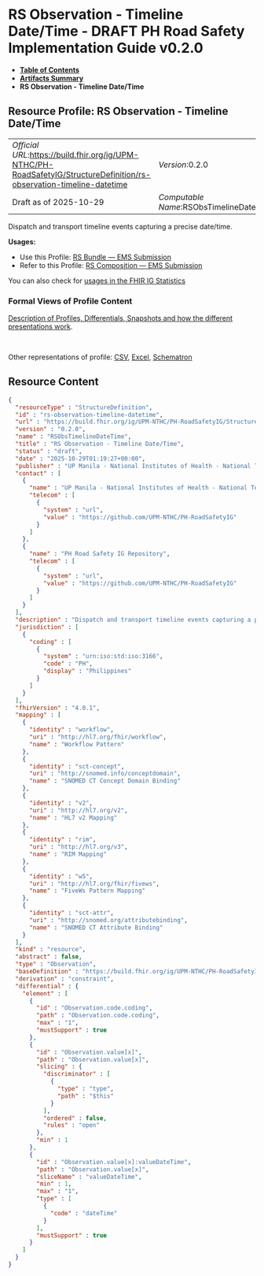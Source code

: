 # RS Observation - Timeline Date/Time - DRAFT PH Road Safety Implementation Guide v0.2.0

* [**Table of Contents**](toc.md)
* [**Artifacts Summary**](artifacts.md)
* **RS Observation - Timeline Date/Time**

## Resource Profile: RS Observation - Timeline Date/Time 

| | |
| :--- | :--- |
| *Official URL*:https://build.fhir.org/ig/UPM-NTHC/PH-RoadSafetyIG/StructureDefinition/rs-observation-timeline-datetime | *Version*:0.2.0 |
| Draft as of 2025-10-29 | *Computable Name*:RSObsTimelineDateTime |

 
Dispatch and transport timeline events capturing a precise date/time. 

**Usages:**

* Use this Profile: [RS Bundle — EMS Submission](StructureDefinition-rs-bundle-ems.md)
* Refer to this Profile: [RS Composition — EMS Submission](StructureDefinition-rs-composition-ems.md)

You can also check for [usages in the FHIR IG Statistics](https://packages2.fhir.org/xig/example.fhir.ph.roadsafety|current/StructureDefinition/rs-observation-timeline-datetime)

### Formal Views of Profile Content

 [Description of Profiles, Differentials, Snapshots and how the different presentations work](http://build.fhir.org/ig/FHIR/ig-guidance/readingIgs.html#structure-definitions). 

 

Other representations of profile: [CSV](StructureDefinition-rs-observation-timeline-datetime.csv), [Excel](StructureDefinition-rs-observation-timeline-datetime.xlsx), [Schematron](StructureDefinition-rs-observation-timeline-datetime.sch) 



## Resource Content

```json
{
  "resourceType" : "StructureDefinition",
  "id" : "rs-observation-timeline-datetime",
  "url" : "https://build.fhir.org/ig/UPM-NTHC/PH-RoadSafetyIG/StructureDefinition/rs-observation-timeline-datetime",
  "version" : "0.2.0",
  "name" : "RSObsTimelineDateTime",
  "title" : "RS Observation - Timeline Date/Time",
  "status" : "draft",
  "date" : "2025-10-29T01:19:27+00:00",
  "publisher" : "UP Manila - National Institutes of Health - National Telehealth Center",
  "contact" : [
    {
      "name" : "UP Manila - National Institutes of Health - National Telehealth Center",
      "telecom" : [
        {
          "system" : "url",
          "value" : "https://github.com/UPM-NTHC/PH-RoadSafetyIG"
        }
      ]
    },
    {
      "name" : "PH Road Safety IG Repository",
      "telecom" : [
        {
          "system" : "url",
          "value" : "https://github.com/UPM-NTHC/PH-RoadSafetyIG"
        }
      ]
    }
  ],
  "description" : "Dispatch and transport timeline events capturing a precise date/time.",
  "jurisdiction" : [
    {
      "coding" : [
        {
          "system" : "urn:iso:std:iso:3166",
          "code" : "PH",
          "display" : "Philippines"
        }
      ]
    }
  ],
  "fhirVersion" : "4.0.1",
  "mapping" : [
    {
      "identity" : "workflow",
      "uri" : "http://hl7.org/fhir/workflow",
      "name" : "Workflow Pattern"
    },
    {
      "identity" : "sct-concept",
      "uri" : "http://snomed.info/conceptdomain",
      "name" : "SNOMED CT Concept Domain Binding"
    },
    {
      "identity" : "v2",
      "uri" : "http://hl7.org/v2",
      "name" : "HL7 v2 Mapping"
    },
    {
      "identity" : "rim",
      "uri" : "http://hl7.org/v3",
      "name" : "RIM Mapping"
    },
    {
      "identity" : "w5",
      "uri" : "http://hl7.org/fhir/fivews",
      "name" : "FiveWs Pattern Mapping"
    },
    {
      "identity" : "sct-attr",
      "uri" : "http://snomed.org/attributebinding",
      "name" : "SNOMED CT Attribute Binding"
    }
  ],
  "kind" : "resource",
  "abstract" : false,
  "type" : "Observation",
  "baseDefinition" : "https://build.fhir.org/ig/UPM-NTHC/PH-RoadSafetyIG/StructureDefinition/rs-observation",
  "derivation" : "constraint",
  "differential" : {
    "element" : [
      {
        "id" : "Observation.code.coding",
        "path" : "Observation.code.coding",
        "max" : "1",
        "mustSupport" : true
      },
      {
        "id" : "Observation.value[x]",
        "path" : "Observation.value[x]",
        "slicing" : {
          "discriminator" : [
            {
              "type" : "type",
              "path" : "$this"
            }
          ],
          "ordered" : false,
          "rules" : "open"
        },
        "min" : 1
      },
      {
        "id" : "Observation.value[x]:valueDateTime",
        "path" : "Observation.value[x]",
        "sliceName" : "valueDateTime",
        "min" : 1,
        "max" : "1",
        "type" : [
          {
            "code" : "dateTime"
          }
        ],
        "mustSupport" : true
      }
    ]
  }
}

```
